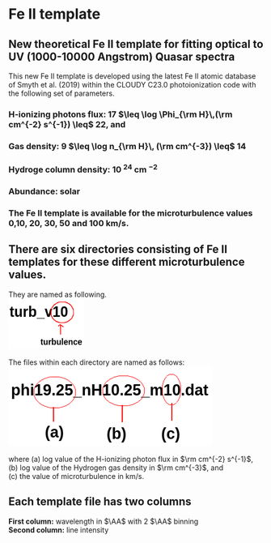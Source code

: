 # Fe II template
## New theoretical Fe II template for fitting optical to UV (1000-10000 Angstrom) Quasar spectra

This new Fe II template is developed using the latest Fe II atomic database of Smyth et al. (2019) within the CLOUDY C23.0 photoionization code with the following set of parameters.

### H-ionizing photons flux: 17 $\leq \log \Phi_{\rm H}\,(\rm cm^{-2} s^{-1}) \leq$ 22, and <br>
### Gas density: 9 $\leq \log n_{\rm H}\, (\rm cm^{-3}) \leq$ 14

### Hydroge column density: 10 $^{24}$ cm $^{-2}$ <br>
### Abundance: solar

### The Fe II template is available for the microturbulence values 0,10, 20, 30, 50 and 100 km/s.

## There are six directories consisting of Fe II templates for these different microturbulence values. 
They are named as following.<br>
<img src='folder_syntax.png' alt="directory naming" style="height: 100px; width:150px;"/>

The files within each directory are named as follows: <br>
<img src='./file_name.png' alt="template naming">

where (a) log value of the H-ionizing photon flux in $\rm cm^{-2} s^{-1}$, <br>
(b) log value of the Hydrogen gas density in $\rm cm^{-3}$, and <br>
(c) the value of microturbulence in km/s.  

## Each template file has two columns<br>
<b>First column:</b> wavelength in $\AA$ with 2 $\AA$ binning<br>
<b>Second column:</b> line intensity

